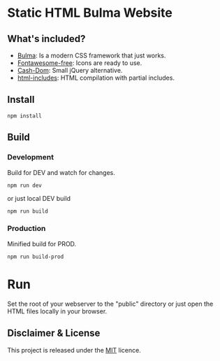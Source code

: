 # Static HTML Bulma Website

## What's included?

- [Bulma](https://bulma.io/): Is a modern CSS framework that just works.
- [Fontawesome-free](https://fontawesome.com/icons?m=free): Icons are ready to use.
- [Cash-Dom](https://github.com/fabiospampinato/cash): Small jQuery alternative.
- [html-includes](https://www.npmjs.com/package/html-includes): HTML compilation with partial includes.

## Install

```
npm install
```

## Build

### Development

Build for DEV and watch for changes.
```
npm run dev
```
or just local DEV build
```
npm run build
```

### Production

Minified build for PROD.

```
npm run build-prod
```

# Run
Set the root of your webserver to the "public" directory or just open the HTML files locally in your browser.

## Disclaimer & License

This project is released under the [MIT](https://raw.githubusercontent.com/unicate/licenses/master/MIT/MIT-Licence.txt) licence.
